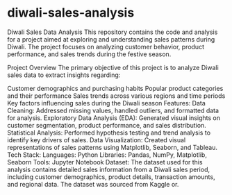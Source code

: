 # diwali-sales-analysis


Diwali Sales Data Analysis
This repository contains the code and analysis for a project aimed at exploring and understanding sales patterns during Diwali. The project focuses on analyzing customer behavior, product performance, and sales trends during the festive season.

Project Overview
The primary objective of this project is to analyze Diwali sales data to extract insights regarding:

Customer demographics and purchasing habits
Popular product categories and their performance
Sales trends across various regions and time periods
Key factors influencing sales during the Diwali season
Features:
Data Cleaning: Addressed missing values, handled outliers, and formatted data for analysis.
Exploratory Data Analysis (EDA): Generated visual insights on customer segmentation, product performance, and sales distribution.
Statistical Analysis: Performed hypothesis testing and trend analysis to identify key drivers of sales.
Data Visualization: Created visual representations of sales patterns using Matplotlib, Seaborn, and Tableau.
Tech Stack:
Languages: Python
Libraries: Pandas, NumPy, Matplotlib, Seaborn
Tools: Jupyter Notebook
Dataset:
The dataset used for this analysis contains detailed sales information from a Diwali sales period, including customer demographics, product details, transaction amounts, and regional data. The dataset was sourced from Kaggle or.
